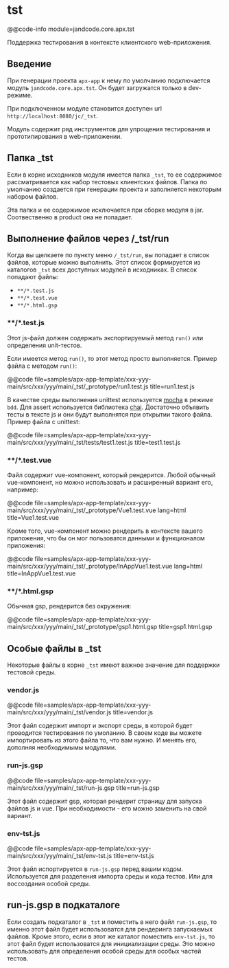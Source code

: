 
tst
====

@@code-info 
    module=jandcode.core.apx.tst

Поддержка тестирования в контексте клиентского web-приложения.

Введение
--------

При генерации проекта `apx-app` к нему по умолчанию подключается
модуль `jandcode.core.apx.tst`. Он будет загружатся только в 
dev-режиме.

При подключенном модуле становится доступен url
`http://localhost:8080/jc/_tst`.

Модуль содержит ряд инструментов для упрощения тестирования
и прототипирования в web-приложении. 

Папка _tst
----------

Если в корне исходников модуля имеется папка `_tst`, то ее содержимое рассматривается
как набор тестовых клиентских файлов. Папка по умолчанию создается при генерации проекта
и заполняется некоторым набором файлов. 

Эта папка и ее содержимое исключается при сборке модуля в jar.
Соотвественно в product она не попадает.

Выполнение файлов через /_tst/run
---------------------------------

Когда вы щелкаете по пункту меню `/_tst/run`, вы попадает в список файлов,
которые можно выполнить. Этот список формируется из каталогов `_tst` всех 
доступных модулей в исходниках.
В список попадают файлы:

* `**/*.test.js` 
* `**/*.test.vue`
* `**/*.html.gsp`

### **/*.test.js

Этот js-файл должен содержать экспортируемый метод `run()` или 
определения unit-тестов.

Если имеется метод `run()`, то этот метод просто выполняется.
Пример файла с методом `run()`:

@@code file=samples/apx-app-template/xxx-yyy-main/src/xxx/yyy/main/_tst/_prototype/run1.test.js
    title=run1.test.js
 
В качестве среды выполнения unittest используется [mocha](https://mochajs.org/) в режиме
`bdd`. Для assert используется библиотека [chai](https://www.chaijs.com/).
Достаточно объявить тесты в тексте js и они будут выполнятся при открытии такого файла.
Пример файла с unittest:

@@code file=samples/apx-app-template/xxx-yyy-main/src/xxx/yyy/main/_tst/tests/test1.test.js
    title=test1.test.js
 
### **/*.test.vue

Файл содержит vue-компонент, который рендерится.
Любой обычный vue-компонент, но можно использовать и расширенный вариант его,
например:

@@code file=samples/apx-app-template/xxx-yyy-main/src/xxx/yyy/main/_tst/_prototype/Vue1.test.vue
    lang=html title=Vue1.test.vue
    
Кроме того, vue-компонент можно рендерить в контексте вашего приложения,
что бы он мог пользоватся данными и функционалом приложения:

@@code file=samples/apx-app-template/xxx-yyy-main/src/xxx/yyy/main/_tst/_prototype/InAppVue1.test.vue
    lang=html title=InAppVue1.test.vue
    
### **/*.html.gsp

Обычная gsp, рендерится без окружения:

@@code file=samples/apx-app-template/xxx-yyy-main/src/xxx/yyy/main/_tst/_prototype/gsp1.html.gsp
    title=gsp1.html.gsp


Особые файлы в _tst
-------------------

Некоторые файлы в корне `_tst` имеют важное значение для поддержки тестовой среды.

### vendor.js

@@code file=samples/apx-app-template/xxx-yyy-main/src/xxx/yyy/main/_tst/vendor.js
    title=vendor.js
 
Этот файл содержит импорт и экспорт среды, в которой будет проводится
тестирования по умоланию. В своем коде вы можете импортировать из этого файла
то, что вам нужно. И менять его, дополняя необходимымы модулями.
   
### run-js.gsp

@@code file=samples/apx-app-template/xxx-yyy-main/src/xxx/yyy/main/_tst/run-js.gsp
    title=run-js.gsp
 
Этот файл содержит gsp, которая рендерит страницу для запуска файлов js и vue.
При необходимости - его можно заменить на свой вариант.

### env-tst.js

@@code file=samples/apx-app-template/xxx-yyy-main/src/xxx/yyy/main/_tst/env-tst.js
    title=env-tst.js
 
Этот файл испортируется в `run-js.gsp` перед вашим кодом.
Используется для разделения импорта среды и кода тестов. Или для воссоздания 
особой среды.


run-js.gsp в подкаталоге
------------------------

Если создать подкаталог в `_tst` и поместить в него файл `run-js.gsp`,
то именно этот файл будет использоватся для рендеринга запускаемых файлов.
Кроме этого, если в этот же каталог поместить `env-tst.js`, то этот
файл будет использоватся для инициализации среды.
Это можно использовать для определения особой среды для особых частей 
тестов.


